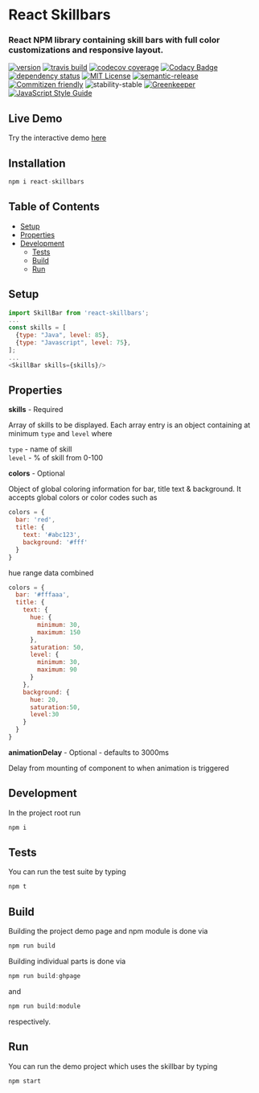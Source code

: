 # React Skillbars

### React NPM library containing skill bars with full color customizations and responsive layout.
[![version](https://img.shields.io/npm/v/react-skillbars.svg)](http://npm.im/react-skillbars)
[![travis build](https://img.shields.io/travis/crisboarna/react-skillbars.svg)](https://travis-ci.org/crisboarna/react-skillbars)
[![codecov coverage](https://img.shields.io/codecov/c/github/crisboarna/react-skillbars.svg)](https://codecov.io/gh/crisboarna/react-skillbars)
[![Codacy Badge](https://api.codacy.com/project/badge/Grade/8d87ae38dea34aa09d0daa0ab81b81cd)](https://www.codacy.com/app/crisboarna/react-skillbars)
[![dependency status](https://img.shields.io/david/crisboarna/react-skillbars.svg)](https://david-dm.org/crisboarna/react-skillbars)
[![MIT License](https://img.shields.io/npm/l/react-skillbars.svg)](http://opensource.org/licenses/MIT)
[![semantic-release](https://img.shields.io/badge/%20%20%F0%9F%93%A6%F0%9F%9A%80-semantic--release-e10079.svg?style=flat-square)](https://github.com/semantic-release/semantic-release)
[![Commitizen friendly](https://img.shields.io/badge/commitizen-friendly-brightgreen.svg?style=flat-square)](http://commitizen.github.io/cz-cli/)
![stability-stable](https://img.shields.io/badge/stability-stable-green.svg)
[![Greenkeeper](https://badges.greenkeeper.io/crisboarna/react-skillbars.svg)](https://greenkeeper.io/)
[![JavaScript Style Guide](https://img.shields.io/badge/code_style-standard-brightgreen.svg)](https://standardjs.com)

## Live Demo
Try the interactive demo [here](https://crisboarna.github.io/react-skillbars)

## Installation

```javascript
npm i react-skillbars
```

## Table of Contents
* [Setup](#setup)
* [Properties](#properties)
* [Development](#development)
  * [Tests](#tests)
  * [Build](#build)
  * [Run](#run)
  
## Setup

```javascript
import SkillBar from 'react-skillbars';
...
const skills = [
  {type: "Java", level: 85},
  {type: "Javascript", level: 75},
];
...
<SkillBar skills={skills}/>
```

## Properties
<b>skills</b> - Required

Array of skills to be displayed. Each array entry is an object containing at minimum `type` and `level` where <br/>

`type` - name of skill <br/>
`level` - % of skill from 0-100

<b>colors</b> - Optional

Object of global coloring information for bar, title text & background. It accepts global colors or color codes such as 
```javascript
colors = {
  bar: 'red',
  title: {
    text: '#abc123',
    background: '#fff'
  }
}
```
hue range data combined
```javascript
colors = {
  bar: '#fffaaa',
  title: {
    text: {
      hue: {
        minimum: 30,
        maximum: 150
      },
      saturation: 50,
      level: {
        minimum: 30,
        maximum: 90
      }
    },
    background: {
      hue: 20,
      saturation:50,
      level:30
    }
  }
}
```
<b>animationDelay</b> - Optional - defaults to 3000ms

Delay from mounting of component to when animation is triggered

## Development

In the project root run 

```javascript
npm i
```

## Tests

You can run the test suite by typing 
```javascript
npm t
```

## Build

Building the project demo page and npm module is done via 
```javascript
npm run build
```

Building individual parts is done via
```javascript
npm run build:ghpage
```
and 
```javascript
npm run build:module
```
respectively.

## Run
You can run the demo project which uses the skillbar by typing
```javascript
npm start
```
